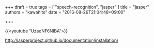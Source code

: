 +++
draft = true
tags = [
  "speech-recognition",
  "jasper"
]
title = "jasper"
authors = "kawahito"
date = "2016-08-26T21:04:48+09:00"

+++

{{<youtube "UzaqNF6NlBA">}}

http://jasperproject.github.io/documentation/installation/
